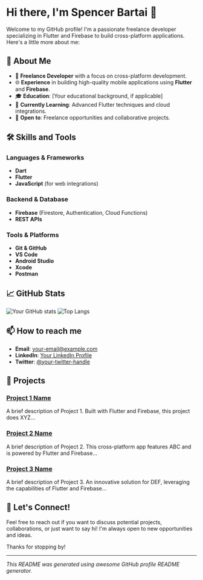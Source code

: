 # Hi there, I'm Spencer Bartai 👋

Welcome to my GitHub profile! I'm a passionate freelance developer specializing in Flutter and Firebase to build cross-platform applications. Here's a little more about me:

## 🚀 About Me

- 🌟 **Freelance Developer** with a focus on cross-platform development.
- 🌐 **Experience** in building high-quality mobile applications using **Flutter** and **Firebase**.
- 🎓 **Education**: [Your educational background, if applicable]
- 🌱 **Currently Learning**: Advanced Flutter techniques and cloud integrations.
- 💼 **Open to**: Freelance opportunities and collaborative projects.

## 🛠️ Skills and Tools

### Languages & Frameworks

- **Dart**
- **Flutter**
- **JavaScript** (for web integrations)

### Backend & Database

- **Firebase** (Firestore, Authentication, Cloud Functions)
- **REST APIs**

### Tools & Platforms

- **Git & GitHub**
- **VS Code**
- **Android Studio**
- **Xcode**
- **Postman**

## 📈 GitHub Stats

![Your GitHub stats](https://github-readme-stats.vercel.app/api?username=your-github-username&show_icons=true&theme=radical)
![Top Langs](https://github-readme-stats.vercel.app/api/top-langs/?username=your-github-username&layout=compact&theme=radical)

## 📫 How to reach me

- **Email**: [your-email@example.com](mailto:your-email@example.com)
- **LinkedIn**: [Your LinkedIn Profile](https://www.linkedin.com/in/your-linkedin-profile)
- **Twitter**: [@your-twitter-handle](https://twitter.com/your-twitter-handle)

## 📝 Projects

### [Project 1 Name](https://github.com/your-github-username/project1-repo)

A brief description of Project 1. Built with Flutter and Firebase, this project does XYZ...

### [Project 2 Name](https://github.com/your-github-username/project2-repo)

A brief description of Project 2. This cross-platform app features ABC and is powered by Flutter and Firebase...

### [Project 3 Name](https://github.com/your-github-username/project3-repo)

A brief description of Project 3. An innovative solution for DEF, leveraging the capabilities of Flutter and Firebase...

## 💬 Let's Connect!

Feel free to reach out if you want to discuss potential projects, collaborations, or just want to say hi! I'm always open to new opportunities and ideas.

Thanks for stopping by!

---

_This README was generated using awesome GitHub profile README generator._
